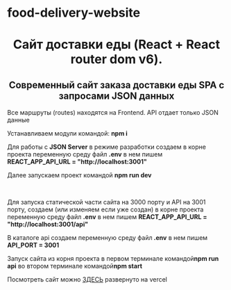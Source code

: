 # food-delivery-website
<h1 align="center">Сайт доставки еды (React + React router dom v6).</h1>
<h2 align="center">Современный сайт заказа доставки еды SPA с запросами JSON данных</h2>
<p>Все маршруты (routes) находятся на Frontend. API отдает только JSON данные</p>
<p>Устанавливаем модули командой: <strong>npm i</strong></p>
<p>Для работы с <strong>JSON Server</strong> в режиме разработки создаем в корне проекта переменную среду файл <strong>.env</strong> в нем пишем <strong>REACT_APP_API_URL = "http://localhost:3001"</strong></p>
<p>Далее запускаем проект командой <strong>npm run dev</strong></p>
<br>
<p>Для запуска статической части сайта на 3000 порту и API на 3001 порту, создаем (или изменяем если уже создан) в корне проекта переменную среду файл <strong>.env</strong> в нем пишем <strong>REACT_APP_API_URL = "http://localhost:3001/api"</strong></p>
<p>В каталоге api создаем переменную среду файл<strong> .env</strong> в нем пишем <strong>API_PORT = 3001</strong></p>
<p>Запуск сайта из корня проекта в первом терминале командой<strong>npm run api</strong> во втором терминале командой<strong>npm start</strong></p>

<p>Посмотреть сайт можно <a href="https://food-delivery-website-sand.vercel.app/">ЗДЕСЬ</a> развернуто на vercel</p>

